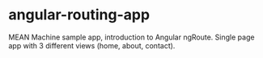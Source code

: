 # angular-routing-app

MEAN Machine sample app, introduction to Angular ngRoute.
Single page app with 3 different views (home, about, contact).
